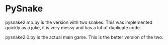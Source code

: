 # PySnake

pysnake2.mp.py is the version with two snakes. This was implemented quickly as a joke, it is very messy and has a lot of duplicate code.

pysnake2.0.py is the actual main game. This is the better version of the two.

